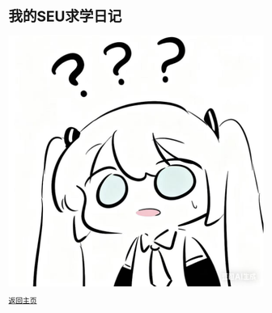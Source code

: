 # 我的SEU求学日记

![](/Images\logo\12.jpg)


























[返回主页](https://yijiemiao.github.io/)
